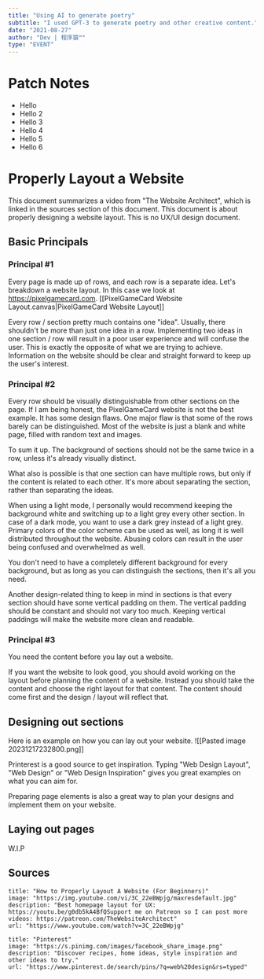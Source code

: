```yaml
---
title: "Using AI to generate poetry"
subtitle: "I used GPT-3 to generate poetry and other creative content."
date: "2021-08-27"
author: "Dev | 程序猿™"
type: "EVENT"
---
```


# Patch Notes
- Hello
- Hello 2
- Hello 3
- Hello 4
- Hello 5
- Hello 6

# Properly Layout a Website
This document summarizes a video from "The Website Architect", which is linked in the sources section of this document. This document is about properly designing a website layout. This is no UX/UI design document.
## Basic Principals
### Principal #1
Every page is made up of rows, and each row is a separate idea.
Let's breakdown a website layout. In this case we look at https://pixelgamecard.com.
[[PixelGameCard Website Layout.canvas|PixelGameCard Website Layout]]

Every row / section pretty much contains one "idea". Usually, there shouldn't be more than just one idea in a row. Implementing two ideas in one section / row will result in a poor user experience and will confuse the user. This is exactly the opposite of what we are trying to achieve. Information on the website should be clear and straight forward to keep up the user's interest.

### Principal #2
Every row should be visually distinguishable from other sections on the page.
If I am being honest, the PixelGameCard website is not the best example. It has some design flaws. One major flaw is that some of the rows barely can be distinguished. Most of the website is just a blank and white page, filled with random text and images.

To sum it up. The background of sections should not be the same twice in a row, unless it's already visually distinct.

What also is possible is that one section can have multiple rows, but only if the content is related to each other. It's more about separating the section, rather than separating the ideas.

When using a light mode, I personally would recommend keeping the background white and switching up to a light grey every other section. In case of a dark mode, you want to use a dark grey instead of a light grey. Primary colors of the color scheme can be used as well, as long it is well distributed throughout the website. Abusing colors can result in the user being confused and overwhelmed as well.

You don't need to have a completely different background for every background, but as long as you can distinguish the sections, then it's all you need.

Another design-related thing to keep in mind in sections is that every section should have some vertical padding on them. The vertical padding should be constant and should not vary too much.
Keeping vertical paddings will make the website more clean and readable.

### Principal #3
You need the content before you lay out a website.

If you want the website to look good, you should avoid working on the layout before planning the content of a website. Instead you should take the content and choose the right layout for that content. The content should come first and the design / layout will reflect that.
## Designing out sections
 Here is an example on how you can lay out your website.
 ![[Pasted image 20231217232800.png]]

Printerest is a good source to get inspiration. Typing "Web Design Layout", "Web Design" or "Web Design Inspiration" gives you great examples on what you can aim for.

Preparing page elements is also a great way to plan your designs and implement them on your website.

## Laying out pages
W.I.P

## Sources
```embed
title: "How to Properly Layout A Website (For Beginners)"
image: "https://img.youtube.com/vi/3C_22eBWpjg/maxresdefault.jpg"
description: "Best homepage layout for UX: https://youtu.be/g0db5kA4BfQSupport me on Patreon so I can post more videos: https://patreon.com/TheWebsiteArchitect"
url: "https://www.youtube.com/watch?v=3C_22eBWpjg"
```
```embed
title: "Pinterest"
image: "https://s.pinimg.com/images/facebook_share_image.png"
description: "Discover recipes, home ideas, style inspiration and other ideas to try."
url: "https://www.pinterest.de/search/pins/?q=web%20design&rs=typed"
```
